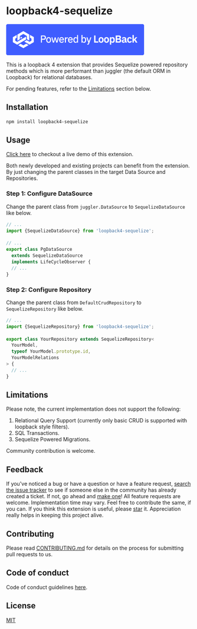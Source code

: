 # loopback4-sequelize

[![LoopBack](<https://github.com/loopbackio/loopback-next/raw/master/docs/site/imgs/branding/Powered-by-LoopBack-Badge-(blue)-@2x.png>)](http://loopback.io/)

This is a loopback 4 extension that provides Sequelize powered repository methods which is more performant than juggler (the default ORM in Loopback) for relational databases.

For pending features, refer to the [Limitations](#limitations) section below.

## Installation

```sh
npm install loopback4-sequelize
```

## Usage

[Click here](https://youtu.be/tHg5ZAj29YQ) to checkout a live demo of this extension.

Both newly developed and existing projects can benefit from the extension. By just changing the parent classes in the target Data Source and Repositories.

### Step 1: Configure DataSource

Change the parent class from `juggler.DataSource` to `SequelizeDataSource` like below.

```ts
// ...
import {SequelizeDataSource} from 'loopback4-sequelize';

// ...
export class PgDataSource
  extends SequelizeDataSource
  implements LifeCycleObserver {
  // ...
}
```

### Step 2: Configure Repository

Change the parent class from `DefaultCrudRepository` to `SequelizeRepository` like below.

```ts
// ...
import {SequelizeRepository} from 'loopback4-sequelize';

export class YourRepository extends SequelizeRepository<
  YourModel,
  typeof YourModel.prototype.id,
  YourModelRelations
> {
  // ...
}
```

## Limitations

Please note, the current implementation does not support the following:

1. Relational Query Support (currently only basic CRUD is supported with loopback style filters).
2. SQL Transactions.
3. Sequelize Powered Migrations.

Community contribution is welcome.

## Feedback

If you've noticed a bug or have a question or have a feature request, [search the issue tracker](https://github.com/sourcefuse/loopback4-sequelize/issues) to see if someone else in the community has already created a ticket.
If not, go ahead and [make one](https://github.com/sourcefuse/loopback4-sequelize/issues/new/choose)!
All feature requests are welcome. Implementation time may vary. Feel free to contribute the same, if you can.
If you think this extension is useful, please [star](https://help.github.com/en/articles/about-stars) it. Appreciation really helps in keeping this project alive.

## Contributing

Please read [CONTRIBUTING.md](https://github.com/sourcefuse/loopback4-sequelize/blob/main/.github/CONTRIBUTING.md) for details on the process for submitting pull requests to us.

## Code of conduct

Code of conduct guidelines [here](https://github.com/sourcefuse/loopback4-sequelize/blob/main/.github/CODE_OF_CONDUCT.md).

## License

[MIT](https://github.com/sourcefuse/loopback4-sequelize/blob/main/LICENSE)
